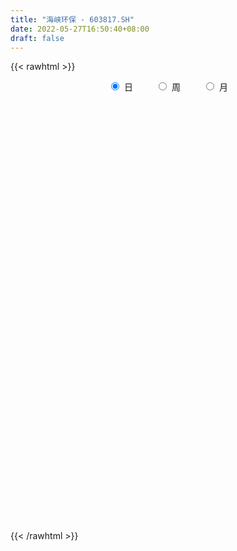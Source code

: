 ```yaml
---
title: "海峡环保 - 603817.SH"
date: 2022-05-27T16:50:40+08:00
draft: false
---
```

{{< rawhtml >}}
    <div style="text-align: center">
        <label style="padding: 1rem;"><input style="margin-right: .5rem" type="radio" name="period" value="D" checked onclick="period_change(this)">日</label>
        <label style="padding: 1rem;"><input style="margin-right: .5rem" type="radio" name="period" value="W" onclick="period_change(this)">周</label>
        <label style="padding: 1rem;"><input style="margin-right: .5rem" type="radio" name="period" value="M" onclick="period_change(this)">月</label>
    </div>
    <div id="chart" style="height: 700px;"></div> 
    <script type="text/javascript">
        const D_v = [58324.0,45003.0,39401.0,37120.0,77527.0,46371.92,37688.0,48354.0,36064.18,39902.7,36275.29,36014.0,33232.0,41283.97,27744.66,21375.97,22161.98,22088.54,33007.0,43014.97,33477.78,14757.0,33967.0,25119.09,24392.14,20431.96,21044.78,22338.0,14113.78,15635.78,14964.78,18157.0,29285.85,14167.7,18080.24,15747.0,16021.3,28660.29,26302.85,24566.0,28874.3,20498.0,15647.78,16503.0,9747.0,12387.29,14225.0,17055.29,20994.0,15010.0,22703.31,15780.0,14507.0,19289.0,14962.0,9451.0,9811.0,13468.0,12087.0,20203.0,23680.5,16421.0,15564.67,34809.55,47885.31,32316.29,16580.0,17473.33,23453.0,31899.0,66945.0,42124.67,26077.0,31587.0,62157.85,54563.0,38670.0,46975.0,50097.67,47021.67,71116.68,63944.51,59530.64,75744.42,62117.78,33233.13,42806.78,45438.0,43893.47,167839.31,98898.0,86854.53,56721.0,44858.0,43305.0,130282.82,61830.0,54321.0,51742.76,28636.76,39896.7,21683.0,24609.0,19932.0,42694.0,25246.53,21138.0,15654.0,22497.0,23146.0,14273.5,23212.0,22483.0,11232.0,16686.0,16909.0,45638.29,21091.76,18008.76,24785.45,19094.0,23282.76,21641.0,22699.0,27094.76,22783.29,28130.0,20070.0,26658.35,24077.0,36447.64,32979.0,41672.7,75949.81,38995.0,25105.0,41932.0,34370.0,27482.08,28143.0,29281.0,26449.0,34182.99,46323.94,43554.0,64929.67,68597.01,90504.18,54281.01,40201.28,36123.24,56537.0,33963.0,32596.0,27173.0,32606.0,47838.99,42137.0,50603.0,48423.5,31497.96,33164.0,34416.0,44674.0,50742.0,30531.0,39990.68,57685.46,55655.67,24394.0,26551.0,46957.0,24423.18,31976.0,27662.89,33123.0,35641.0,27199.0,44267.8,553561.3100000001,312552.63,229806.55,163493.19,313167.69,232637.55,215124.5,145366.65,139041.66,157866.62,97199.42,68354.3,79674.0,61226.0,59180.0,46267.0,54087.0,68460.0,118089.0,183799.42,108826.91,97112.91,139838.84,87081.42,80840.0,79725.0,84580.42,53405.0,64535.0,54988.0,60988.42,66203.47,44762.1,36754.47,102582.91,51429.91,56906.0,52918.0,50492.5,60686.32,55748.31,39398.0,106366.0,102395.0,68629.0,54721.0,45701.0,65402.0,40212.0,71057.93,86301.62,94522.0,83317.14,80299.0,61217.0,65316.0,64692.0,62851.38,84356.0,91770.03,71386.0,77900.03,55448.1,78725.31,50423.0,60506.0,47480.41,61173.0,72408.0,124678.04,96957.0]
const D_histogram = [0.0,-0.0006317949,-0.0003614371,0.0010928186,0.0101665187,0.0140338041,0.0162984789,0.0161392132,0.010635082,0.0077377244,0.0059830773,0.0005876763,-0.0017474417,-0.008566587,-0.0093633975,-0.0120660037,-0.0126030666,-0.0136404602,-0.0123532735,-0.0198592321,-0.0292469425,-0.0335117299,-0.0336274444,-0.027230831,-0.0202165563,-0.0131367656,-0.0101861636,-0.006764233,-0.0025726724,-0.0044943538,-0.0056694792,-0.009493037,-0.0160308604,-0.014956199,-0.0104087801,-0.0064520701,-0.0030583168,0.0049170637,0.0089530633,0.0153933688,0.0165861843,0.0169423485,0.0148023004,0.0086234154,0.0046845552,0.0061745635,0.0084223929,0.005264589,-0.0030423528,-0.0096670403,-0.0218879562,-0.0273533024,-0.0263210123,-0.0173811932,-0.0115722326,-0.0060892435,-0.002360469,-0.0024739972,0.0045884332,0.0138534034,0.0220670931,0.0259501069,0.0294087439,0.0336294071,0.0316480248,0.0360218818,0.0344950442,0.0286330071,0.0279539077,0.0247516705,0.0296520815,0.0271812485,0.0252632493,0.0186293072,0.0233846916,0.0254034522,0.0255432235,0.023801559,0.0228322292,0.0204312286,0.0242321249,0.0252840045,0.0174801421,0.0217256919,0.0090007917,0.0022401037,-0.0074529737,-0.0171825489,-0.0155367943,0.0065896443,0.0078310467,-0.0053771652,-0.011621224,-0.0246336552,-0.0207284404,-0.0012716333,0.0045793687,0.003499889,-0.0095329909,-0.0178659182,-0.0310717567,-0.0325288649,-0.0354060455,-0.038941776,-0.0509124639,-0.0584919839,-0.057044969,-0.0543533714,-0.0560043222,-0.0595247307,-0.0530476619,-0.0405230001,-0.0362592072,-0.0302940967,-0.0190390515,-0.0088440517,0.0033631339,0.0123548728,0.0207462408,0.0282741336,0.0322490434,0.0375441986,0.0381982934,0.0390129942,0.0359676735,0.0350478656,0.036704978,0.035339491,0.0327087091,0.0306245784,0.0314752385,0.0206473278,0.0202508419,0.0301962596,0.0288028342,0.028606136,0.0157029261,0.0107923774,0.0034661754,-0.0011689,-0.0064242934,-0.0079492916,-0.0051235596,0.0009308506,0.0093276066,0.0168165384,0.0213910231,0.0346992351,0.0329213775,0.024258734,0.0110414829,0.0141443189,0.0094124299,0.0063782541,0.0026381612,0.0031128986,0.0100264884,0.0110179024,0.0177929772,0.0112048316,0.0093242346,0.0072806867,0.0090545963,0.0099167024,-0.00262402,-0.0082239271,-0.0187338147,-0.0132204167,-0.0266407718,-0.0339334304,-0.0452220296,-0.0659784893,-0.0697327486,-0.0790672113,-0.0733607532,-0.0564443455,-0.0345362498,-0.0175891472,0.0336907933,0.0756451522,0.0800265643,0.0827820861,0.0848235818,0.088031721,0.0909640951,0.1003825226,0.0914457552,0.082113367,0.0587951915,0.0348193096,0.0179904516,0.0064824024,0.0008123592,-0.0028176833,-0.0170977342,-0.0276928013,-0.0474850198,-0.0527507665,-0.0261791512,-0.0167236461,-0.0375990432,-0.0801343033,-0.0949043601,-0.1027683279,-0.0954463946,-0.0870688153,-0.0865665929,-0.0863622796,-0.0899876233,-0.0790255826,-0.0663349281,-0.0600948292,-0.0478771355,-0.0241478548,-0.0122611706,0.0037329857,0.0055002618,0.0110087579,0.0134429095,0.0208118231,0.0180764923,0.0359136262,0.0318049142,0.0325909892,0.0376058864,0.0372646071,0.0124393079,-0.00348471,-0.0365994073,-0.0480370662,-0.0515606765,-0.0702433362,-0.0609118514,-0.0420301045,-0.0365635783,-0.0154579687,0.00608246,0.021008787,0.0430845335,0.0588133025,0.0702435101,0.0699238768,0.0761369421,0.0738199895,0.0699388545,0.0619304878,0.0382122026,0.0383505117,0.0482415999,0.0578734917]
const D_fast = [0.0,-0.0007897436,-0.0006097451,0.0011177153,0.012733045,0.0201087815,0.026448076,0.0303236137,0.0274782529,0.0265153264,0.0262564487,0.0210079667,0.0182359883,0.0092751962,0.0061375364,0.0004184293,-0.0032694003,-0.0077169089,-0.0095180406,-0.0219888072,-0.0386882533,-0.0513309731,-0.0598535488,-0.0602646431,-0.0583045074,-0.0545089082,-0.0541048471,-0.0523739748,-0.0488255822,-0.0518708521,-0.0544633473,-0.0606601643,-0.0712057028,-0.0738700911,-0.0719248672,-0.0695811748,-0.0669520007,-0.0577473543,-0.0514730888,-0.0411844411,-0.0358450796,-0.0312533282,-0.0296928013,-0.0337158323,-0.0364835537,-0.0334499046,-0.0290964769,-0.0309381336,-0.0400056636,-0.0490471112,-0.0667400161,-0.0790436879,-0.0845916509,-0.0799971301,-0.0770812277,-0.0731205495,-0.0699818921,-0.0707139197,-0.0625043809,-0.0497760599,-0.0360455969,-0.0256750564,-0.0148642334,-0.0022362184,0.0036944055,0.017073733,0.0241706564,0.025466871,0.0317762486,0.034761929,0.0470753604,0.0513998396,0.0557976527,0.0538210373,0.0644225946,0.0727922182,0.0793177955,0.0835265207,0.0882652483,0.0909720548,0.1008309823,0.108203863,0.1047700361,0.1144470089,0.1039723066,0.0977716446,0.0862153237,0.0721901114,0.0699516674,0.093725517,0.0969246811,0.0823721779,0.0732228131,0.054051968,0.0527750727,0.0719139716,0.0789098158,0.0787053083,0.0632891807,0.0504897739,0.0295159961,0.0199266717,0.0081979797,-0.0050731947,-0.0297719986,-0.0519745146,-0.064788742,-0.0756854872,-0.0913375185,-0.1097391098,-0.1165239564,-0.1141300447,-0.1189310535,-0.1205394672,-0.1140441849,-0.1060601981,-0.0930122289,-0.0809317718,-0.0673538437,-0.0527574174,-0.0407202468,-0.0260390419,-0.0158353738,-0.0052674244,0.0006791732,0.0085213318,0.0193546887,0.0268240744,0.0323704698,0.0379424837,0.0466619534,0.0409958746,0.0456620993,0.0631565818,0.0689638649,0.0759187008,0.0669412224,0.0647287681,0.0582691099,0.0533418096,0.0464803428,0.0429680216,0.0445128637,0.0507999866,0.0615286443,0.0732217106,0.0831439511,0.105126972,0.1115794587,0.1089814987,0.0985246183,0.105163534,0.1027847525,0.1013451402,0.0982645877,0.0995175497,0.1089377617,0.1126836512,0.1239069703,0.1201200327,0.1205704942,0.120347118,0.1243846767,0.1277259585,0.114529231,0.1068733422,0.0916800009,0.0938882947,0.0738077467,0.0580317304,0.0354376239,-0.0018134581,-0.0230009046,-0.0521021701,-0.0647359003,-0.061930579,-0.0486565457,-0.03610673,0.0235959089,0.0844615558,0.108849609,0.1323006523,0.1555480435,0.180764113,0.2064375109,0.2409515689,0.2548762404,0.266072194,0.2574528163,0.2421817619,0.2298505168,0.2199630682,0.2144961148,0.2101616514,0.191607167,0.1740888995,0.1424254261,0.1239719877,0.1439988153,0.1492734088,0.118998251,0.056429415,0.0179332681,-0.0156227816,-0.032162447,-0.0455520715,-0.0666914973,-0.088077754,-0.1142000035,-0.1229943584,-0.1268874359,-0.1356710443,-0.1354226345,-0.1177303175,-0.108908926,-0.0919815232,-0.0888391817,-0.0805784961,-0.0747836172,-0.0622117477,-0.0604279554,-0.033612415,-0.0297698985,-0.0208360762,-0.0064197074,0.0025551651,-0.0191603071,-0.0359555026,-0.0782200517,-0.1016669771,-0.1180807565,-0.1543242502,-0.1602207283,-0.1518465076,-0.1555208759,-0.1382797585,-0.1152187148,-0.095040191,-0.0621933112,-0.0317612166,-0.0027701315,0.0143912045,0.0396385053,0.05577655,0.0693801287,0.0768543839,0.0626891494,0.0724150864,0.0943665746,0.1184668394]
const D_slow = [0.0,-0.0001579487,-0.000248308,0.0000248967,0.0025665263,0.0060749774,0.0101495971,0.0141844004,0.0168431709,0.018777602,0.0202733713,0.0204202904,0.01998343,0.0178417832,0.0155009339,0.0124844329,0.0093336663,0.0059235513,0.0028352329,-0.0021295751,-0.0094413108,-0.0178192432,-0.0262261043,-0.0330338121,-0.0380879512,-0.0413721426,-0.0439186835,-0.0456097417,-0.0462529098,-0.0473764983,-0.0487938681,-0.0511671273,-0.0551748424,-0.0589138922,-0.0615160872,-0.0631291047,-0.0638936839,-0.062664418,-0.0604261522,-0.0565778099,-0.0524312639,-0.0481956767,-0.0444951017,-0.0423392478,-0.041168109,-0.0396244681,-0.0375188699,-0.0362027226,-0.0369633108,-0.0393800709,-0.0448520599,-0.0516903855,-0.0582706386,-0.0626159369,-0.0655089951,-0.0670313059,-0.0676214232,-0.0682399225,-0.0670928142,-0.0636294633,-0.05811269,-0.0516251633,-0.0442729773,-0.0358656255,-0.0279536193,-0.0189481489,-0.0103243878,-0.0031661361,0.0038223409,0.0100102585,0.0174232789,0.024218591,0.0305344034,0.0351917301,0.041037903,0.0473887661,0.053774572,0.0597249617,0.065433019,0.0705408262,0.0765988574,0.0829198585,0.087289894,0.092721317,0.0949715149,0.0955315409,0.0936682974,0.0893726602,0.0854884617,0.0871358727,0.0890936344,0.0877493431,0.0848440371,0.0786856233,0.0735035132,0.0731856049,0.074330447,0.0752054193,0.0728221716,0.068355692,0.0605877529,0.0524555366,0.0436040253,0.0338685813,0.0211404653,0.0065174693,-0.0077437729,-0.0213321158,-0.0353331963,-0.050214379,-0.0634762945,-0.0736070445,-0.0826718463,-0.0902453705,-0.0950051334,-0.0972161463,-0.0963753628,-0.0932866446,-0.0881000844,-0.081031551,-0.0729692902,-0.0635832405,-0.0540336672,-0.0442804186,-0.0352885003,-0.0265265339,-0.0173502894,-0.0085154166,-0.0003382393,0.0073179053,0.0151867149,0.0203485469,0.0254112573,0.0329603222,0.0401610308,0.0473125648,0.0512382963,0.0539363907,0.0548029345,0.0545107095,0.0529046362,0.0509173133,0.0496364234,0.049869136,0.0522010377,0.0564051723,0.061752928,0.0704277368,0.0786580812,0.0847227647,0.0874831354,0.0910192151,0.0933723226,0.0949668861,0.0956264264,0.0964046511,0.0989112732,0.1016657488,0.1061139931,0.108915201,0.1112462597,0.1130664313,0.1153300804,0.117809256,0.117153251,0.1150972692,0.1104138156,0.1071087114,0.1004485185,0.0919651609,0.0806596535,0.0641650311,0.046731844,0.0269650412,0.0086248529,-0.0054862335,-0.0141202959,-0.0185175827,-0.0100948844,0.0088164036,0.0288230447,0.0495185662,0.0707244617,0.092732392,0.1154734157,0.1405690464,0.1634304852,0.1839588269,0.1986576248,0.2073624522,0.2118600651,0.2134806657,0.2136837555,0.2129793347,0.2087049012,0.2017817008,0.1899104459,0.1767227543,0.1701779665,0.1659970549,0.1565972941,0.1365637183,0.1128376283,0.0871455463,0.0632839476,0.0415167438,0.0198750956,-0.0017154743,-0.0242123801,-0.0439687758,-0.0605525078,-0.0755762151,-0.087545499,-0.0935824627,-0.0966477553,-0.0957145089,-0.0943394435,-0.091587254,-0.0882265266,-0.0830235709,-0.0785044478,-0.0695260412,-0.0615748127,-0.0534270654,-0.0440255938,-0.034709442,-0.031599615,-0.0324707925,-0.0416206444,-0.0536299109,-0.06652008,-0.0840809141,-0.0993088769,-0.109816403,-0.1189572976,-0.1228217898,-0.1213011748,-0.116048978,-0.1052778447,-0.090574519,-0.0730136415,-0.0555326723,-0.0364984368,-0.0180434394,-0.0005587258,0.0149238961,0.0244769468,0.0340645747,0.0461249747,0.0605933476]
const D_data = [['2021-05-18', 5.8725, 5.823, 5.7438, 5.8725],['2021-05-19', 5.8131, 5.8131, 5.7636, 5.9022],['2021-05-20', 5.8131, 5.823, 5.7834, 5.9022],['2021-05-21', 5.823, 5.8428, 5.7537, 5.8527],['2021-05-24', 5.8329, 5.9716, 5.8329, 6.0211],['2021-05-25', 5.9518, 5.9518, 5.8824, 5.9617],['2021-05-26', 5.9419, 5.9617, 5.9122, 5.9914],['2021-05-27', 5.9815, 5.9518, 5.9221, 6.0112],['2021-05-28', 5.9419, 5.8824, 5.8626, 5.9518],['2021-05-31', 5.8527, 5.9022, 5.7438, 5.932],['2021-06-01', 5.9022, 5.9122, 5.8626, 5.9617],['2021-06-02', 5.9122, 5.8527, 5.8428, 5.932],['2021-06-03', 5.8527, 5.8725, 5.8329, 5.9122],['2021-06-04', 5.88, 5.79, 5.77, 5.88],['2021-06-07', 5.8, 5.84, 5.78, 5.84],['2021-06-08', 5.85, 5.8, 5.79, 5.85],['2021-06-09', 5.78, 5.81, 5.78, 5.83],['2021-06-10', 5.8, 5.79, 5.78, 5.83],['2021-06-11', 5.8, 5.81, 5.79, 5.9],['2021-06-15', 5.81, 5.67, 5.66, 5.84],['2021-06-16', 5.65, 5.58, 5.56, 5.68],['2021-06-17', 5.6, 5.58, 5.56, 5.62],['2021-06-18', 5.56, 5.59, 5.52, 5.59],['2021-06-21', 5.58, 5.66, 5.55, 5.66],['2021-06-22', 5.66, 5.68, 5.64, 5.7],['2021-06-23', 5.69, 5.7, 5.66, 5.74],['2021-06-24', 5.71, 5.66, 5.65, 5.74],['2021-06-25', 5.65, 5.67, 5.63, 5.69],['2021-06-28', 5.67, 5.69, 5.67, 5.72],['2021-06-29', 5.68, 5.61, 5.6, 5.68],['2021-06-30', 5.63, 5.6, 5.58, 5.63],['2021-07-01', 5.63, 5.54, 5.52, 5.63],['2021-07-02', 5.55, 5.46, 5.43, 5.56],['2021-07-05', 5.43, 5.52, 5.43, 5.55],['2021-07-06', 5.53, 5.56, 5.52, 5.58],['2021-07-07', 5.53, 5.56, 5.53, 5.58],['2021-07-08', 5.53, 5.56, 5.53, 5.62],['2021-07-09', 5.54, 5.64, 5.5, 5.65],['2021-07-12', 5.63, 5.62, 5.61, 5.66],['2021-07-13', 5.62, 5.68, 5.6, 5.69],['2021-07-14', 5.68, 5.64, 5.64, 5.74],['2021-07-15', 5.62, 5.64, 5.56, 5.65],['2021-07-16', 5.64, 5.61, 5.6, 5.66],['2021-07-19', 5.61, 5.54, 5.5, 5.61],['2021-07-20', 5.5, 5.54, 5.5, 5.55],['2021-07-21', 5.52, 5.6, 5.52, 5.61],['2021-07-22', 5.6, 5.62, 5.57, 5.62],['2021-07-23', 5.6, 5.55, 5.53, 5.64],['2021-07-26', 5.56, 5.45, 5.38, 5.56],['2021-07-27', 5.46, 5.42, 5.4, 5.5],['2021-07-28', 5.42, 5.28, 5.27, 5.42],['2021-07-29', 5.28, 5.29, 5.28, 5.33],['2021-07-30', 5.26, 5.33, 5.23, 5.34],['2021-08-02', 5.33, 5.43, 5.29, 5.43],['2021-08-03', 5.4, 5.41, 5.37, 5.45],['2021-08-04', 5.41, 5.42, 5.4, 5.44],['2021-08-05', 5.4, 5.41, 5.39, 5.44],['2021-08-06', 5.41, 5.36, 5.33, 5.41],['2021-08-09', 5.36, 5.46, 5.36, 5.47],['2021-08-10', 5.46, 5.53, 5.44, 5.53],['2021-08-11', 5.52, 5.57, 5.49, 5.58],['2021-08-12', 5.58, 5.56, 5.56, 5.6],['2021-08-13', 5.58, 5.59, 5.55, 5.62],['2021-08-16', 5.59, 5.64, 5.58, 5.67],['2021-08-17', 5.62, 5.59, 5.56, 5.73],['2021-08-18', 5.64, 5.7, 5.58, 5.71],['2021-08-19', 5.65, 5.66, 5.62, 5.68],['2021-08-20', 5.65, 5.61, 5.56, 5.65],['2021-08-23', 5.62, 5.68, 5.61, 5.7],['2021-08-24', 5.61, 5.66, 5.59, 5.69],['2021-08-25', 5.66, 5.79, 5.63, 5.82],['2021-08-26', 5.77, 5.73, 5.71, 5.82],['2021-08-27', 5.74, 5.75, 5.72, 5.8],['2021-08-30', 5.78, 5.69, 5.66, 5.78],['2021-08-31', 5.75, 5.85, 5.73, 5.86],['2021-09-01', 5.83, 5.86, 5.81, 5.92],['2021-09-02', 5.86, 5.87, 5.81, 5.89],['2021-09-03', 5.86, 5.87, 5.82, 5.89],['2021-09-06', 5.87, 5.9, 5.86, 5.92],['2021-09-07', 5.88, 5.9, 5.85, 5.92],['2021-09-08', 5.89, 6.01, 5.88, 6.04],['2021-09-09', 5.96, 6.02, 5.93, 6.04],['2021-09-10', 6.01, 5.92, 5.86, 6.03],['2021-09-13', 5.95, 6.09, 5.93, 6.09],['2021-09-14', 6.07, 5.88, 5.85, 6.09],['2021-09-15', 5.86, 5.92, 5.83, 5.93],['2021-09-16', 5.92, 5.85, 5.85, 5.98],['2021-09-17', 5.86, 5.8, 5.72, 5.88],['2021-09-22', 5.77, 5.92, 5.75, 5.92],['2021-09-23', 5.95, 6.25, 5.93, 6.29],['2021-09-24', 6.22, 6.07, 6.02, 6.23],['2021-09-27', 6.07, 5.87, 5.78, 6.17],['2021-09-28', 5.82, 5.91, 5.8, 5.96],['2021-09-29', 5.87, 5.77, 5.75, 5.94],['2021-09-30', 5.77, 5.95, 5.77, 5.96],['2021-10-08', 6.02, 6.21, 6.02, 6.44],['2021-10-11', 6.28, 6.12, 6.06, 6.34],['2021-10-12', 6.17, 6.06, 5.96, 6.17],['2021-10-13', 6.04, 5.88, 5.85, 6.07],['2021-10-14', 5.88, 5.88, 5.81, 5.92],['2021-10-15', 5.88, 5.75, 5.75, 5.88],['2021-10-18', 5.75, 5.84, 5.72, 5.84],['2021-10-19', 5.83, 5.79, 5.74, 5.83],['2021-10-20', 5.77, 5.74, 5.72, 5.79],['2021-10-21', 5.73, 5.56, 5.55, 5.75],['2021-10-22', 5.54, 5.52, 5.49, 5.6],['2021-10-25', 5.53, 5.57, 5.48, 5.59],['2021-10-26', 5.56, 5.55, 5.53, 5.61],['2021-10-27', 5.55, 5.45, 5.4, 5.55],['2021-10-28', 5.43, 5.36, 5.33, 5.44],['2021-10-29', 5.38, 5.44, 5.33, 5.47],['2021-11-01', 5.47, 5.52, 5.39, 5.57],['2021-11-02', 5.5, 5.42, 5.32, 5.53],['2021-11-03', 5.41, 5.43, 5.36, 5.44],['2021-11-04', 5.43, 5.51, 5.41, 5.51],['2021-11-05', 5.51, 5.53, 5.46, 5.54],['2021-11-08', 5.59, 5.6, 5.57, 5.68],['2021-11-09', 5.62, 5.61, 5.54, 5.63],['2021-11-10', 5.62, 5.65, 5.56, 5.65],['2021-11-11', 5.66, 5.69, 5.65, 5.74],['2021-11-12', 5.71, 5.69, 5.65, 5.71],['2021-11-15', 5.69, 5.75, 5.67, 5.77],['2021-11-16', 5.73, 5.73, 5.72, 5.78],['2021-11-17', 5.71, 5.76, 5.69, 5.77],['2021-11-18', 5.76, 5.73, 5.73, 5.84],['2021-11-19', 5.75, 5.77, 5.66, 5.79],['2021-11-22', 5.77, 5.83, 5.74, 5.85],['2021-11-23', 5.83, 5.82, 5.79, 5.85],['2021-11-24', 5.8, 5.82, 5.72, 5.84],['2021-11-25', 5.82, 5.84, 5.79, 5.88],['2021-11-26', 5.84, 5.9, 5.81, 5.92],['2021-11-29', 5.8, 5.75, 5.73, 5.8],['2021-11-30', 5.75, 5.87, 5.74, 5.89],['2021-12-01', 5.86, 6.05, 5.82, 6.07],['2021-12-02', 6.05, 5.96, 5.95, 6.05],['2021-12-03', 6.08, 6.0, 5.96, 6.08],['2021-12-06', 6.02, 5.83, 5.83, 6.04],['2021-12-07', 5.88, 5.9, 5.78, 5.93],['2021-12-08', 5.91, 5.85, 5.82, 5.93],['2021-12-09', 5.86, 5.86, 5.81, 5.89],['2021-12-10', 5.82, 5.83, 5.79, 5.89],['2021-12-13', 5.87, 5.86, 5.84, 5.91],['2021-12-14', 5.86, 5.92, 5.8, 5.96],['2021-12-15', 5.9, 5.99, 5.88, 6.02],['2021-12-16', 6.01, 6.07, 5.97, 6.12],['2021-12-17', 6.07, 6.12, 6.0, 6.15],['2021-12-20', 6.14, 6.14, 6.06, 6.29],['2021-12-21', 6.16, 6.33, 6.12, 6.34],['2021-12-22', 6.33, 6.21, 6.19, 6.35],['2021-12-23', 6.18, 6.13, 6.12, 6.23],['2021-12-24', 6.13, 6.04, 6.02, 6.17],['2021-12-27', 6.04, 6.24, 6.04, 6.25],['2021-12-28', 6.26, 6.16, 6.11, 6.28],['2021-12-29', 6.15, 6.18, 6.1, 6.24],['2021-12-30', 6.23, 6.17, 6.15, 6.27],['2021-12-31', 6.18, 6.23, 6.17, 6.27],['2022-01-04', 6.3, 6.35, 6.23, 6.38],['2022-01-05', 6.35, 6.32, 6.22, 6.41],['2022-01-06', 6.32, 6.44, 6.25, 6.47],['2022-01-07', 6.47, 6.3, 6.28, 6.47],['2022-01-10', 6.32, 6.36, 6.26, 6.39],['2022-01-11', 6.34, 6.37, 6.33, 6.47],['2022-01-12', 6.39, 6.44, 6.33, 6.52],['2022-01-13', 6.44, 6.46, 6.43, 6.56],['2022-01-14', 6.46, 6.28, 6.27, 6.47],['2022-01-17', 6.26, 6.33, 6.26, 6.37],['2022-01-18', 6.31, 6.23, 6.19, 6.41],['2022-01-19', 6.25, 6.42, 6.22, 6.44],['2022-01-20', 6.42, 6.16, 6.13, 6.44],['2022-01-21', 6.19, 6.17, 6.11, 6.22],['2022-01-24', 6.17, 6.05, 6.03, 6.21],['2022-01-25', 6.07, 5.81, 5.8, 6.08],['2022-01-26', 5.82, 5.91, 5.82, 5.92],['2022-01-27', 5.9, 5.75, 5.71, 5.9],['2022-01-28', 5.75, 5.87, 5.7, 5.9],['2022-02-07', 5.89, 6.02, 5.88, 6.05],['2022-02-08', 6.02, 6.15, 5.98, 6.16],['2022-02-09', 6.11, 6.17, 6.11, 6.2],['2022-02-10', 6.79, 6.79, 6.79, 6.79],['2022-02-11', 7.47, 6.97, 6.8, 7.47],['2022-02-14', 6.6, 6.69, 6.6, 7.09],['2022-02-15', 6.79, 6.76, 6.62, 6.97],['2022-02-16', 6.7, 6.84, 6.62, 6.89],['2022-02-17', 6.87, 6.95, 6.84, 7.35],['2022-02-18', 6.76, 7.05, 6.56, 7.15],['2022-02-21', 6.97, 7.26, 6.97, 7.35],['2022-02-22', 7.1, 7.13, 7.05, 7.28],['2022-02-23', 7.07, 7.17, 7.02, 7.18],['2022-02-24', 7.13, 6.99, 6.85, 7.33],['2022-02-25', 7.05, 6.92, 6.84, 7.1],['2022-02-28', 6.88, 6.95, 6.73, 6.98],['2022-03-01', 7.05, 6.98, 6.95, 7.23],['2022-03-02', 7.01, 7.04, 6.88, 7.06],['2022-03-03', 7.04, 7.07, 6.97, 7.1],['2022-03-04', 7.02, 6.91, 6.89, 7.02],['2022-03-07', 6.96, 6.9, 6.69, 7.11],['2022-03-08', 6.83, 6.7, 6.64, 6.87],['2022-03-09', 6.7, 6.8, 6.49, 6.93],['2022-03-10', 6.88, 7.25, 6.78, 7.35],['2022-03-11', 7.22, 7.14, 6.94, 7.24],['2022-03-14', 7.03, 6.73, 6.72, 7.11],['2022-03-15', 6.66, 6.26, 6.22, 6.73],['2022-03-16', 6.31, 6.4, 6.13, 6.42],['2022-03-17', 6.51, 6.36, 6.32, 6.61],['2022-03-18', 6.35, 6.48, 6.32, 6.59],['2022-03-21', 6.5, 6.47, 6.28, 6.5],['2022-03-22', 6.46, 6.33, 6.3, 6.47],['2022-03-23', 6.34, 6.26, 6.21, 6.36],['2022-03-24', 6.22, 6.13, 6.1, 6.26],['2022-03-25', 6.13, 6.26, 6.1, 6.27],['2022-03-28', 6.24, 6.28, 6.12, 6.38],['2022-03-29', 6.29, 6.19, 6.16, 6.33],['2022-03-30', 6.22, 6.26, 6.18, 6.26],['2022-03-31', 6.26, 6.46, 6.24, 6.5],['2022-04-01', 6.51, 6.38, 6.36, 6.51],['2022-04-06', 6.36, 6.49, 6.33, 6.55],['2022-04-07', 6.51, 6.35, 6.34, 6.55],['2022-04-08', 6.43, 6.41, 6.31, 6.45],['2022-04-11', 6.38, 6.39, 6.34, 6.47],['2022-04-12', 6.44, 6.48, 6.24, 6.48],['2022-04-13', 6.48, 6.37, 6.35, 6.49],['2022-04-14', 6.42, 6.68, 6.37, 6.69],['2022-04-15', 6.61, 6.46, 6.42, 6.67],['2022-04-18', 6.4, 6.53, 6.22, 6.59],['2022-04-19', 6.58, 6.62, 6.51, 6.66],['2022-04-20', 6.59, 6.59, 6.52, 6.68],['2022-04-21', 6.55, 6.23, 6.17, 6.57],['2022-04-22', 6.21, 6.23, 6.08, 6.26],['2022-04-25', 6.13, 5.86, 5.74, 6.2],['2022-04-26', 5.9, 5.97, 5.9, 6.22],['2022-04-27', 5.76, 5.98, 5.63, 6.06],['2022-04-28', 5.92, 5.67, 5.57, 5.92],['2022-04-29', 5.7, 5.93, 5.7, 5.99],['2022-05-05', 5.91, 6.07, 5.82, 6.15],['2022-05-06', 6.01, 5.92, 5.84, 6.02],['2022-05-09', 5.89, 6.15, 5.89, 6.2],['2022-05-10', 6.2, 6.25, 6.09, 6.27],['2022-05-11', 6.25, 6.26, 6.21, 6.48],['2022-05-12', 6.28, 6.46, 6.26, 6.51],['2022-05-13', 6.41, 6.51, 6.4, 6.58],['2022-05-16', 6.59, 6.57, 6.51, 6.66],['2022-05-17', 6.49, 6.5, 6.42, 6.57],['2022-05-18', 6.55, 6.65, 6.52, 6.83],['2022-05-19', 6.52, 6.61, 6.45, 6.63],['2022-05-20', 6.65, 6.63, 6.53, 6.76],['2022-05-23', 6.66, 6.6, 6.54, 6.68],['2022-05-24', 6.62, 6.36, 6.36, 6.64],['2022-05-25', 6.35, 6.63, 6.33, 6.63],['2022-05-26', 6.76, 6.82, 6.7, 7.06],['2022-05-27', 6.83, 6.92, 6.73, 6.95]]
const W_v = [207048.12,218895.07,179149.58,178287.68,138220.13,331812.54,434631.23,377194.39,231493.33,234930.04,206218.94,193841.4,261383.13,816511.8200000001,445198.24,266603.66,162568.84,225836.91,123496.57,106952.68,94717.72,119613.66,115166.54,454418.93,180530.52,202793.37,207757.38,230863.61,177610.46,129975.88,55471.55,45713.09,352989.53,215973.81,212398.17,233851.74,157217.74,144540.53,219594.28,157638.32,100949.56,72794.37,309995.64,294711.42,363555.34,121497.0,84828.18,125069.18,104644.26,68113.52,109261.64,81667.42,117790.66,101731.66,61428.13,48031.15,78841.52,35088.21,39234.86,45721.09,33914.43,44728.46,30720.58,67370.4,42926.09,73242.37,66597.24,95763.22,212717.89,108662.03,98901.63,127892.04,88351.13,85153.88,45680.86,28618.5,72253.13,74596.29,55036.0,55029.0,77757.46,198158.83,211885.67,354184.07,211479.95,331029.61,184641.03,487927.8699999999,188881.63,132558.27,158975.17,46496.79,87886.89,79999.73,55691.29,55929.71,116169.42,100008.75,143772.14,1019011.34,1706057.71,708638.6899999999,329967.11,205526.94,152313.26,149125.0,135034.0,205938.0,177596.58,259754.37,198296.73,171069.55,134260.4,17021.55,70697.95,106751.25,86304.46,83593.13,65594.57,52819.0,40512.02,45579.33,57573.42,80860.93,126700.01,124428.18,222089.35,286961.43,182231.42,76107.41,155555.78,118121.24,121136.59,170160.15,199865.29,220469.0,151917.98,112130.47,66693.36,73204.63,85379.45,83236.0,87697.89,88002.54,186321.55,164021.26,88257.01,122199.05,83988.56,91966.91,45667.34,114620.84,341439.27,392960.77,373320.13,149232.92,209599.73,215933.58,309717.47,500492.52,210672.58,193074.96,96107.69,75541.49,29202.02,12040.09,92606.13,84777.02,83737.37,77853.35,80357.0,91545.29,127768.18,74541.45,65963.94,52360.0,64139.84,40794.74,70384.0,55279.12,71599.81,45874.18,74231.23,20078.38,27126.05,74190.58,103494.67,88181.89,125649.8,1415117.3800000001,624782.16,358721.67,1635344.79,1075842.49,372183.0,100226.0,366043.12,244805.0,246005.1,186707.96,126378.15,125216.75,113325.97,92157.19,92676.53,115888.93,69917.58,88994.31,66981.0,87956.17,149064.48,190498.67,233952.85,291711.17,259340.11,310630.78,231738.53,130282.82,236427.22,134164.53,96708.5,90522.0,128618.26,117500.81,135382.99,214701.51,161208.08,215439.6,289706.72,182875.0,189002.49,194493.96,208256.81,157570.07,693792.1100000001,1251657.6099999999,754598.8500000001,314701.3,533262.3300000001,484598.17,318496.84,301732.86,160316.5,364593.63,274665.0,415497.69,126533.0,375055.41,323002.44,402696.45]
const W_histogram = [0.0,-0.1452872934,-0.2501331297,-0.3074188791,-0.3578925146,-0.2981947143,-0.1923788737,-0.1279554534,-0.0807680418,-0.0628128689,-0.0068611646,-0.0374165414,0.0483684644,0.0671152517,0.1060343433,0.0448021194,0.0325607267,-0.070719595,-0.1472583519,-0.169783707,-0.2053115638,-0.2038179635,-0.1837051817,-0.1264756225,-0.0797410843,-0.0219863388,-0.0081076407,0.031582988,-0.087308233,-0.2594247585,-0.3323623754,-0.3298571949,-0.2484045331,-0.1578041777,-0.1236021999,-0.1417749165,-0.0884465358,-0.0276581083,0.0402665862,0.031409375,0.0443488189,0.0676944716,0.1346728603,0.1997308538,0.194523381,0.1488314528,0.1101468356,0.0795711868,-0.0172844961,-0.0547634136,-0.0846603619,-0.083162366,-0.0531708817,-0.0142315317,-0.0214640573,-0.0105446824,-0.0136853151,-0.0036680725,0.0072318761,0.0218369264,0.0267488712,0.0408128897,0.0479703212,-0.008161826,-0.053106356,-0.0512282642,-0.0255875442,0.0037057655,0.0766745403,0.082186669,0.0953388129,0.1185886573,0.1472974932,0.131555553,0.1071447709,0.1069454343,0.1129833326,0.1155153268,0.114203048,0.0978516906,0.1050574453,0.1444524103,0.1891905005,0.225164586,0.2389386261,0.2717441101,0.2805518205,0.3136455322,0.2923306957,0.2678504114,0.1904176438,0.125106137,0.0674162945,0.0173804867,-0.0240365116,-0.0360508886,-0.0805591633,-0.102475922,-0.0080758072,0.0329882698,0.1435341189,0.1204316461,0.0763305103,0.0339628522,-0.0120606472,-0.0573100274,-0.0807899978,-0.0723177927,-0.0760194786,-0.0412907639,-0.0192560881,-0.015670192,-0.0406924323,-0.0534594784,-0.0514999606,-0.0496766567,-0.0397843344,-0.0427931153,-0.0486167298,-0.0714366279,-0.0747686256,-0.0749220998,-0.0647741587,-0.0585604381,-0.0431156424,-0.0207265026,0.0005172718,0.0386971156,0.0447251316,0.0326911028,0.0155211863,-0.0102636186,-0.0094022243,-0.0294135483,-0.00444692,0.0136209078,-0.0055287028,-0.0263376314,-0.0445340687,-0.0431387404,-0.0325655618,-0.0229804374,-0.0069597399,0.0104008238,0.0395502637,0.0331741276,0.0367050996,0.0417926236,0.0362299964,0.0360966999,0.0298971586,0.0414354519,0.0604374223,0.0822943863,0.0932351537,0.1009767714,0.1016483033,0.1020441267,0.1013820176,0.1030194299,0.0817692946,0.049622084,0.0324407266,0.002715415,-0.0219414537,-0.0300684733,-0.0235559525,-0.0188958724,-0.0307675465,-0.0371390871,-0.0314248811,-0.0284785876,-0.0368400139,-0.0391243351,-0.0544555677,-0.0656578583,-0.0627948052,-0.0549072184,-0.0631252967,-0.0663257494,-0.069227665,-0.0722579693,-0.0977961982,-0.0973344357,-0.0797405673,-0.058473512,-0.0320949863,-0.0076067324,0.012528592,0.0655083683,0.0855850816,0.0762097337,0.1239012951,0.1053551194,0.0757252496,0.0519076781,0.0486646445,0.0343554526,0.0264242948,0.0144223716,0.007638366,-0.0108531697,-0.016543366,-0.0323810581,-0.028786074,-0.0265356202,-0.0270999142,-0.0395479165,-0.0427472983,-0.0271211447,-0.0138545537,0.0049273494,0.0248939812,0.0400325194,0.0404110697,0.0563152852,0.0560997189,0.0699147355,0.0456915759,0.0134705649,-0.0125323185,-0.0223971193,-0.0171114693,-0.0076733054,0.0070811817,0.0224637134,0.0201515449,0.0361800848,0.0391689854,0.0509697049,0.0599005985,0.0606844534,0.0504389094,0.0215771236,0.0718555713,0.1038441143,0.1090536161,0.1046150072,0.1094396294,0.0627701947,0.0142084778,-0.0113279778,-0.0268117534,-0.0338455562,-0.0530061612,-0.083109605,-0.0997971898,-0.068683127,-0.0390767274,-0.0010292517]
const W_fast = [0.0,-0.1816091168,-0.3489882355,-0.4831287047,-0.6230754688,-0.6379263471,-0.580205225,-0.547770668,-0.5207752668,-0.5185233112,-0.464286898,-0.5041964102,-0.4063192883,-0.3707936881,-0.3053660106,-0.3553977047,-0.3594989157,-0.4804591361,-0.5938124811,-0.6587837629,-0.7456395107,-0.7951004012,-0.8209139149,-0.7953032614,-0.7685039942,-0.7162458334,-0.7043940455,-0.6568076698,-0.797525949,-1.0344986641,-1.1905268749,-1.2704859931,-1.2511344646,-1.1999851536,-1.1966837258,-1.2503001715,-1.2190834248,-1.1652095244,-1.0872181833,-1.0882230507,-1.0641964021,-1.0239271316,-0.9232805277,-0.8082898207,-0.7648664484,-0.7733505133,-0.7844984216,-0.7951812737,-0.8963580807,-0.9475278516,-0.9985898903,-1.017882486,-1.0011837221,-0.965802255,-0.9784007949,-0.9701175907,-0.9766795521,-0.9675793276,-0.95487141,-0.9348071281,-0.9232079655,-0.8989407246,-0.8797907128,-0.9379633165,-0.9961844355,-1.0071134097,-0.9878695758,-0.9576498247,-0.8655124149,-0.8394536189,-0.8024667718,-0.7495697631,-0.6840365538,-0.6668896058,-0.6645141952,-0.6379771732,-0.6036934418,-0.5722826159,-0.5450441327,-0.5369325674,-0.5034624514,-0.4279543839,-0.3359186685,-0.2436534365,-0.1701447398,-0.0694032283,0.0095424371,0.1210475319,0.1728153693,0.2152976878,0.1854693313,0.1514343587,0.1105985897,0.0649079037,0.0174817775,-0.0035453217,-0.0681933872,-0.1157291264,-0.0233479633,0.0259631811,0.17239256,0.1793979986,0.1543794904,0.1205025453,0.0714638841,0.0118869971,-0.0317904728,-0.0413977159,-0.0641042714,-0.0396982477,-0.0224775939,-0.0228092457,-0.0580045941,-0.0841365099,-0.0950519822,-0.1056478425,-0.1057016038,-0.1194086635,-0.1373864605,-0.1780655156,-0.2000896697,-0.2189736688,-0.2250192674,-0.2334456563,-0.2287797713,-0.2115722571,-0.1901991647,-0.142345042,-0.1251357431,-0.1289969962,-0.1422866162,-0.1706373257,-0.1721264875,-0.1994911985,-0.1756363003,-0.1541632456,-0.1746950318,-0.2020883682,-0.2314183228,-0.2408076795,-0.2383758914,-0.2345358763,-0.2202551138,-0.2002943441,-0.1612573383,-0.1593399425,-0.1466326957,-0.1310970157,-0.1276021438,-0.1187112653,-0.117436517,-0.0955393608,-0.0614280348,-0.0189974742,0.0152520816,0.0482378921,0.0743214999,0.100228355,0.1249117503,0.1523040201,0.1514962084,0.1317545189,0.1226833431,0.0936368852,0.0634946531,0.0478505151,0.0484740479,0.0484101599,0.0288465991,0.0131902868,0.0110482724,0.0068749191,-0.0106965107,-0.0227619157,-0.0517070402,-0.0793237954,-0.0921594435,-0.0979986614,-0.1219980639,-0.141779954,-0.1619887857,-0.1830835823,-0.2330708608,-0.2569427073,-0.2592839807,-0.2526353034,-0.2342805242,-0.2116939534,-0.1884264811,-0.1190696126,-0.077596629,-0.0679195434,0.0107473417,0.0185399459,0.0078413885,-0.0029992635,0.0059238641,0.0002035354,-0.0011215488,-0.0095178791,-0.0143922932,-0.0355971213,-0.0454231591,-0.0693561157,-0.0729576501,-0.0773411013,-0.0846803739,-0.1070153553,-0.1209015617,-0.1120556943,-0.1022527418,-0.0822390013,-0.0560488741,-0.0309022061,-0.0204208884,0.0095621484,0.0233715118,0.0546652123,0.0418649467,0.0130115769,-0.0161243861,-0.0315884667,-0.0305806841,-0.0230608466,-0.006536064,0.0144623961,0.0171881138,0.0422616749,0.0550428218,0.0795859675,0.1034920108,0.119446979,0.1218111624,0.0983436574,0.1665859979,0.2245355696,0.2570084753,0.2787236183,0.3109081478,0.2799312618,0.2349216644,0.2065532144,0.1843665004,0.1688713085,0.1364591632,0.0855783182,0.0439414359,0.057884717,0.0777219347,0.1155120975]
const W_slow = [0.0,-0.0363218234,-0.0988551058,-0.1757098256,-0.2651829542,-0.3397316328,-0.3878263512,-0.4198152146,-0.440007225,-0.4557104423,-0.4574257334,-0.4667798688,-0.4546877527,-0.4379089398,-0.4114003539,-0.4001998241,-0.3920596424,-0.4097395412,-0.4465541291,-0.4890000559,-0.5403279469,-0.5912824377,-0.6372087332,-0.6688276388,-0.6887629099,-0.6942594946,-0.6962864048,-0.6883906578,-0.710217716,-0.7750739056,-0.8581644995,-0.9406287982,-1.0027299315,-1.0421809759,-1.0730815259,-1.108525255,-1.130636889,-1.1375514161,-1.1274847695,-1.1196324257,-1.108545221,-1.0916216031,-1.0579533881,-1.0080206746,-0.9593898293,-0.9221819661,-0.8946452572,-0.8747524605,-0.8790735846,-0.892764438,-0.9139295284,-0.9347201199,-0.9480128404,-0.9515707233,-0.9569367376,-0.9595729082,-0.962994237,-0.9639112551,-0.9621032861,-0.9566440545,-0.9499568367,-0.9397536143,-0.927761034,-0.9298014905,-0.9430780795,-0.9558851455,-0.9622820316,-0.9613555902,-0.9421869551,-0.9216402879,-0.8978055847,-0.8681584204,-0.8313340471,-0.7984451588,-0.7716589661,-0.7449226075,-0.7166767744,-0.6877979427,-0.6592471807,-0.634784258,-0.6085198967,-0.5724067941,-0.525109169,-0.4688180225,-0.409083366,-0.3411473384,-0.2710093833,-0.1925980003,-0.1195153264,-0.0525527235,-0.0049483126,0.0263282217,0.0431822953,0.047527417,0.0415182891,0.0325055669,0.0123657761,-0.0132532044,-0.0152721562,-0.0070250887,0.028858441,0.0589663525,0.0780489801,0.0865396931,0.0835245313,0.0691970245,0.048999525,0.0309200768,0.0119152072,0.0015925162,-0.0032215058,-0.0071390538,-0.0173121619,-0.0306770315,-0.0435520216,-0.0559711858,-0.0659172694,-0.0766155482,-0.0887697307,-0.1066288877,-0.1253210441,-0.144051569,-0.1602451087,-0.1748852182,-0.1856641288,-0.1908457545,-0.1907164365,-0.1810421576,-0.1698608747,-0.161688099,-0.1578078025,-0.1603737071,-0.1627242632,-0.1700776503,-0.1711893803,-0.1677841533,-0.169166329,-0.1757507369,-0.186884254,-0.1976689391,-0.2058103296,-0.2115554389,-0.2132953739,-0.210695168,-0.200807602,-0.1925140701,-0.1833377952,-0.1728896393,-0.1638321402,-0.1548079652,-0.1473336756,-0.1369748126,-0.1218654571,-0.1012918605,-0.0779830721,-0.0527388792,-0.0273268034,-0.0018157717,0.0235297327,0.0492845902,0.0697269138,0.0821324348,0.0902426165,0.0909214702,0.0854361068,0.0779189885,0.0720300003,0.0673060322,0.0596141456,0.0503293738,0.0424731536,0.0353535067,0.0261435032,0.0163624194,0.0027485275,-0.0136659371,-0.0293646384,-0.043091443,-0.0588727671,-0.0754542045,-0.0927611208,-0.1108256131,-0.1352746626,-0.1596082715,-0.1795434134,-0.1941617914,-0.2021855379,-0.204087221,-0.200955073,-0.184577981,-0.1631817106,-0.1441292771,-0.1131539534,-0.0868151735,-0.0678838611,-0.0549069416,-0.0427407804,-0.0341519173,-0.0275458436,-0.0239402507,-0.0220306592,-0.0247439516,-0.0288797931,-0.0369750576,-0.0441715761,-0.0508054812,-0.0575804597,-0.0674674388,-0.0781542634,-0.0849345496,-0.088398188,-0.0871663507,-0.0809428554,-0.0709347255,-0.0608319581,-0.0467531368,-0.0327282071,-0.0152495232,-0.0038266292,-0.000458988,-0.0035920676,-0.0091913475,-0.0134692148,-0.0153875411,-0.0136172457,-0.0080013173,-0.0029634311,0.0060815901,0.0158738364,0.0286162627,0.0435914123,0.0587625256,0.071372253,0.0767665339,0.0947304267,0.1206914553,0.1479548593,0.1741086111,0.2014685184,0.2171610671,0.2207131866,0.2178811921,0.2111782538,0.2027168647,0.1894653244,0.1686879232,0.1437386257,0.126567844,0.1167986621,0.1165413492]
const W_data = [['2017-07-14', 17.1322, 16.1302, 15.9745, 17.1419],['2017-07-21', 16.0523, 13.8536, 13.5229, 16.0523],['2017-07-28', 13.8439, 13.5131, 13.0851, 14.0288],['2017-08-04', 13.484, 13.4256, 13.2505, 13.9023],['2017-08-11', 13.4159, 12.9197, 12.7738, 13.5812],['2017-08-18', 12.9781, 14.019, 12.8905, 14.4957],['2017-08-25', 14.0482, 14.7973, 13.6688, 14.9238],['2017-09-01', 14.6611, 14.5541, 14.3303, 15.06],['2017-09-08', 14.4471, 14.4957, 14.0871, 14.6125],['2017-09-15', 14.5444, 14.1844, 14.1358, 14.8362],['2017-09-22', 14.1163, 14.7681, 14.0871, 14.7876],['2017-09-29', 14.739, 13.6688, 13.3283, 14.7584],['2017-10-13', 13.912, 15.2157, 13.6688, 15.2157],['2017-10-20', 16.5388, 14.6417, 14.3498, 16.5388],['2017-10-27', 14.6611, 15.06, 14.5444, 15.4686],['2017-11-03', 15.0405, 13.7466, 13.6493, 15.0405],['2017-11-10', 13.7272, 14.1358, 13.6493, 14.272],['2017-11-17', 14.1066, 12.6084, 12.5111, 14.5736],['2017-11-24', 12.6473, 12.3068, 12.0636, 13.7758],['2017-12-01', 12.3068, 12.5208, 12.1609, 13.0072],['2017-12-08', 12.4722, 11.976, 11.6841, 12.6667],['2017-12-15', 11.9955, 12.1025, 11.7912, 12.3554],['2017-12-22', 12.0247, 12.1511, 11.8009, 12.229],['2017-12-29', 12.1219, 12.6084, 11.8398, 13.1532],['2018-01-05', 12.6181, 12.5792, 12.4527, 12.9391],['2018-01-12', 12.5305, 12.8613, 12.3943, 13.124],['2018-01-19', 12.764, 12.3943, 11.869, 12.8127],['2018-01-26', 12.3749, 12.7738, 12.2776, 13.0753],['2018-02-02', 12.9002, 10.4486, 10.1859, 12.9294],['2018-02-09', 10.4875, 8.7461, 8.5515, 10.4875],['2018-02-14', 8.9504, 8.9698, 8.8045, 9.5049],['2018-02-23', 9.0574, 9.3298, 9.0088, 9.3979],['2018-03-02', 9.3979, 10.1762, 9.3395, 10.6043],['2018-03-09', 10.2054, 10.4486, 10.0886, 10.507],['2018-03-16', 10.4389, 9.8162, 9.6703, 10.6918],['2018-03-23', 9.8162, 8.9407, 8.892, 10.4972],['2018-03-30', 8.5807, 9.68, 8.571, 9.9233],['2018-04-04', 9.6703, 9.8746, 9.4757, 10.3027],['2018-04-13', 9.7773, 10.1567, 9.5341, 10.507],['2018-04-20', 10.2151, 9.2228, 9.0963, 10.2346],['2018-04-27', 9.1547, 9.3784, 9.1547, 9.6509],['2018-05-04', 9.3395, 9.4952, 9.252, 9.7287],['2018-05-11', 9.6119, 10.2151, 9.5341, 10.507],['2018-05-18', 10.1957, 10.5362, 10.0205, 10.9156],['2018-05-25', 10.8864, 9.8357, 9.7773, 11.0421],['2018-06-01', 9.7968, 9.1936, 9.0088, 9.9135],['2018-06-08', 9.1255, 9.0267, 8.9292, 9.4855],['2018-06-15', 9.0072, 8.8902, 8.8512, 9.4069],['2018-06-22', 8.744, 7.6132, 7.2331, 8.744],['2018-06-29', 7.779, 7.8374, 7.4183, 7.8472],['2018-07-06', 7.8764, 7.5645, 7.3208, 8.1494],['2018-07-13', 7.6327, 7.6815, 7.3598, 7.8374],['2018-07-20', 7.6912, 7.9349, 7.623, 8.2859],['2018-07-27', 7.8764, 8.0714, 7.8569, 8.2664],['2018-08-03', 8.0616, 7.428, 7.3305, 8.0616],['2018-08-10', 7.4183, 7.5158, 7.1843, 7.5645],['2018-08-17', 7.3598, 7.2136, 7.2038, 8.0032],['2018-08-24', 7.2136, 7.2526, 7.1453, 7.4378],['2018-08-31', 7.2526, 7.1843, 7.1258, 7.4573],['2018-09-07', 7.1941, 7.1746, 6.9991, 7.4475],['2018-09-14', 7.1161, 6.9894, 6.8724, 7.1356],['2018-09-21', 6.9991, 7.0478, 6.7554, 7.0576],['2018-09-28', 7.0186, 6.9211, 6.8334, 7.0673],['2018-10-12', 6.8431, 5.8781, 5.5369, 6.9211],['2018-10-19', 5.8488, 5.5856, 5.2932, 5.9756],['2018-10-26', 5.6051, 5.8781, 5.6051, 6.1608],['2018-11-02', 5.8878, 6.0828, 5.7806, 6.1315],['2018-11-09', 6.0633, 6.1315, 6.0243, 6.5799],['2018-11-16', 6.0828, 6.8529, 6.0633, 6.9699],['2018-11-23', 6.8529, 6.151, 6.073, 6.9114],['2018-11-30', 6.1608, 6.2388, 6.0243, 6.5702],['2018-12-07', 6.3557, 6.424, 6.3265, 6.7262],['2018-12-14', 6.4045, 6.6189, 6.307, 6.7067],['2018-12-21', 6.5994, 6.0925, 6.0341, 6.6092],['2018-12-28', 6.0925, 5.8586, 5.8488, 6.1608],['2019-01-04', 5.8586, 6.073, 5.8488, 6.073],['2019-01-11', 6.0828, 6.151, 6.0243, 6.19],['2019-01-18', 6.151, 6.1218, 6.0535, 6.3265],['2019-01-25', 6.1315, 6.073, 6.0535, 6.19],['2019-02-01', 6.1315, 5.8293, 5.6149, 6.1705],['2019-02-15', 5.8293, 6.0925, 5.8293, 6.1803],['2019-02-22', 6.1705, 6.6384, 6.1218, 6.6872],['2019-03-01', 6.7067, 6.9894, 6.6774, 7.0673],['2019-03-08', 7.0089, 7.1941, 6.9699, 7.8472],['2019-03-15', 7.2818, 7.1746, 6.9796, 7.6717],['2019-03-22', 7.1648, 7.6912, 7.1648, 7.9934],['2019-03-29', 7.545, 7.6815, 7.2428, 7.8277],['2019-04-04', 7.7497, 8.3053, 7.7107, 8.7733],['2019-04-12', 8.3931, 7.8764, 7.7984, 8.3931],['2019-04-19', 7.9934, 7.9252, 7.7302, 8.1006],['2019-04-26', 7.9447, 7.1648, 7.1648, 8.0324],['2019-04-30', 7.1746, 7.0576, 6.7262, 7.2623],['2019-05-10', 6.9796, 6.9016, 6.385, 6.9796],['2019-05-17', 6.8236, 6.7457, 6.6287, 7.0868],['2019-05-24', 6.7652, 6.6092, 6.5702, 6.9699],['2019-05-31', 6.6384, 6.8139, 6.5897, 6.9016],['2019-06-06', 6.8626, 6.2095, 6.19, 7.2526],['2019-06-14', 6.2388, 6.2388, 6.1998, 6.4825],['2019-06-21', 6.2778, 7.8472, 6.2193, 7.8472],['2019-06-28', 8.3833, 7.5547, 7.2136, 8.627],['2019-07-05', 7.7984, 8.9097, 7.5547, 9.2802],['2019-07-12', 8.6368, 7.584, 7.545, 8.6465],['2019-07-19', 7.506, 7.2272, 7.1879, 7.74],['2019-07-26', 7.2468, 7.0703, 6.9036, 7.3056],['2019-08-02', 7.0703, 6.8055, 6.7172, 7.1389],['2019-08-09', 6.8153, 6.5505, 6.4427, 6.9134],['2019-08-16', 6.4917, 6.5898, 6.4525, 6.7957],['2019-08-23', 6.6388, 6.8938, 6.6192, 6.982],['2019-08-30', 6.7565, 6.6976, 6.6192, 6.9722],['2019-09-06', 6.6878, 7.2174, 6.629, 7.286],['2019-09-12', 7.2566, 7.1879, 7.0801, 7.286],['2019-09-20', 7.1978, 7.0114, 6.933, 7.286],['2019-09-27', 7.0114, 6.5702, 6.5309, 7.0114],['2019-09-30', 6.5603, 6.58, 6.5407, 6.5996],['2019-10-11', 6.58, 6.6878, 6.4721, 6.7074],['2019-10-18', 6.7172, 6.6486, 6.6388, 6.884],['2019-10-25', 6.5996, 6.7369, 6.5603, 6.7957],['2019-11-01', 6.7369, 6.5505, 6.4231, 6.8055],['2019-11-08', 6.5702, 6.4427, 6.3544, 6.5996],['2019-11-15', 6.4034, 6.0897, 6.0798, 6.4034],['2019-11-22', 6.1387, 6.1877, 6.0798, 6.2956],['2019-11-29', 6.2269, 6.1387, 6.0798, 6.2367],['2019-12-06', 6.1387, 6.2171, 6.0602, 6.2367],['2019-12-13', 6.1975, 6.1387, 6.0308, 6.2073],['2019-12-20', 6.1485, 6.2466, 6.1289, 6.4231],['2019-12-27', 6.2466, 6.3838, 6.0897, 6.4231],['2020-01-03', 6.3348, 6.4525, 6.3348, 6.8153],['2020-01-10', 6.4133, 6.8153, 6.4133, 6.9232],['2020-01-17', 6.8153, 6.5407, 6.5211, 6.8349],['2020-01-23', 6.5309, 6.3054, 6.2564, 6.6192],['2020-02-07', 5.6778, 6.1583, 5.1286, 6.2662],['2020-02-14', 6.1779, 5.9131, 5.8739, 6.1975],['2020-02-21', 5.9426, 6.1485, 5.9328, 6.2269],['2020-02-28', 6.1289, 5.7955, 5.7955, 6.1583],['2020-03-06', 5.8445, 6.3348, 5.8445, 6.4231],['2020-03-13', 6.2564, 6.3446, 5.8935, 6.4427],['2020-03-20', 6.4231, 5.8543, 5.619, 6.4329],['2020-03-27', 5.7366, 5.6876, 5.5503, 5.8249],['2020-04-03', 5.6386, 5.5601, 5.4719, 5.6778],['2020-04-10', 5.6288, 5.6974, 5.5895, 5.7955],['2020-04-17', 5.668, 5.7857, 5.6288, 5.8739],['2020-04-24', 5.7759, 5.7759, 5.6778, 5.8739],['2020-04-30', 5.766, 5.8837, 5.6091, 5.8935],['2020-05-08', 5.8249, 5.9622, 5.8053, 6.0112],['2020-05-15', 5.972, 6.2269, 5.8739, 6.2367],['2020-05-22', 6.1975, 5.8445, 5.8053, 6.3054],['2020-05-29', 5.8151, 5.9622, 5.7759, 5.972],['2020-06-05', 5.9916, 6.0112, 5.9622, 6.1583],['2020-06-12', 5.9426, 5.8837, 5.7955, 6.0602],['2020-06-19', 5.8837, 5.9426, 5.8445, 5.9818],['2020-06-24', 5.9426, 5.8543, 5.8249, 5.9818],['2020-07-03', 5.8641, 6.0995, 5.8347, 6.1093],['2020-07-10', 6.1289, 6.2984, 6.0798, 6.4667],['2020-07-17', 6.2984, 6.4865, 6.2687, 6.7044],['2020-07-24', 6.5559, 6.4964, 6.4568, 6.8529],['2020-07-31', 6.4667, 6.5757, 6.3875, 6.6054],['2020-08-07', 6.5856, 6.5856, 6.4568, 6.7737],['2020-08-14', 6.5757, 6.6648, 6.2291, 6.7836],['2020-08-21', 6.6945, 6.7341, 6.5955, 6.9817],['2020-08-28', 6.7539, 6.8529, 6.7242, 7.1599],['2020-09-04', 6.8628, 6.5955, 6.4964, 6.8926],['2020-09-11', 6.6252, 6.3776, 6.2291, 6.7539],['2020-09-18', 6.4073, 6.4766, 6.3182, 6.4964],['2020-09-25', 6.4667, 6.2191, 6.1795, 6.5162],['2020-09-30', 6.239, 6.1399, 6.0904, 6.2786],['2020-10-09', 6.1993, 6.2489, 6.1993, 6.2885],['2020-10-16', 6.2885, 6.4172, 6.2786, 6.5955],['2020-10-23', 6.4172, 6.4172, 6.3281, 6.4964],['2020-10-30', 6.3875, 6.1795, 6.1597, 6.437],['2020-11-06', 6.1696, 6.1795, 6.0904, 6.2489],['2020-11-13', 6.1795, 6.3083, 6.1795, 6.3182],['2020-11-20', 6.3083, 6.2786, 6.2092, 6.3677],['2020-11-27', 6.2489, 6.1003, 5.9617, 6.338],['2020-12-04', 6.0607, 6.1201, 6.0508, 6.1696],['2020-12-11', 6.1201, 5.8725, 5.8527, 6.1201],['2020-12-18', 5.8626, 5.8032, 5.7339, 5.932],['2020-12-25', 5.8725, 5.9022, 5.7141, 5.932],['2020-12-31', 5.9122, 5.9419, 5.8527, 6.0409],['2021-01-08', 5.9716, 5.6844, 5.5754, 5.9716],['2021-01-15', 5.6844, 5.6547, 5.4764, 5.724],['2021-01-22', 5.6448, 5.5754, 5.5259, 5.6943],['2021-01-29', 5.5655, 5.4863, 5.4467, 5.5754],['2021-02-05', 5.4665, 5.0407, 5.0308, 5.5358],['2021-02-10', 5.0407, 5.1991, 5.011, 5.2189],['2021-02-19', 5.2189, 5.3675, 5.2189, 5.3873],['2021-02-26', 5.3675, 5.4368, 5.3081, 5.4863],['2021-03-05', 5.4566, 5.5655, 5.4071, 5.625],['2021-03-12', 5.5556, 5.6349, 5.3774, 5.6547],['2021-03-19', 5.6745, 5.6745, 5.5953, 5.8329],['2021-03-26', 5.6646, 6.2885, 5.6646, 7.0708],['2021-04-02', 6.2489, 6.1102, 6.0409, 6.4568],['2021-04-09', 6.13, 5.8131, 5.7438, 6.2687],['2021-04-16', 5.8428, 6.6945, 5.823, 7.9225],['2021-04-23', 6.6648, 6.0211, 6.0013, 6.9916],['2021-04-30', 6.0211, 5.8131, 5.8032, 6.1201],['2021-05-07', 5.8428, 5.7834, 5.7537, 5.8824],['2021-05-14', 5.7834, 6.0013, 5.625, 6.0805],['2021-05-21', 5.8923, 5.8428, 5.7438, 5.932],['2021-05-28', 5.8329, 5.8824, 5.8329, 6.0211],['2021-06-04', 5.8527, 5.79, 5.7438, 5.9617],['2021-06-11', 5.8, 5.81, 5.78, 5.9],['2021-06-18', 5.81, 5.59, 5.52, 5.84],['2021-06-25', 5.58, 5.67, 5.55, 5.74],['2021-07-02', 5.67, 5.46, 5.43, 5.72],['2021-07-09', 5.43, 5.64, 5.43, 5.65],['2021-07-16', 5.63, 5.61, 5.56, 5.74],['2021-07-23', 5.61, 5.55, 5.5, 5.64],['2021-07-30', 5.56, 5.33, 5.23, 5.56],['2021-08-06', 5.33, 5.36, 5.29, 5.45],['2021-08-13', 5.36, 5.59, 5.36, 5.62],['2021-08-20', 5.59, 5.61, 5.56, 5.73],['2021-08-27', 5.62, 5.75, 5.59, 5.82],['2021-09-03', 5.78, 5.87, 5.66, 5.92],['2021-09-10', 5.87, 5.92, 5.85, 6.04],['2021-09-17', 5.95, 5.8, 5.72, 6.09],['2021-09-24', 5.77, 6.07, 5.75, 6.29],['2021-09-30', 6.07, 5.95, 5.75, 6.17],['2021-10-08', 6.02, 6.21, 6.02, 6.44],['2021-10-15', 6.28, 5.75, 5.75, 6.34],['2021-10-22', 5.75, 5.52, 5.49, 5.84],['2021-10-29', 5.53, 5.44, 5.33, 5.61],['2021-11-05', 5.47, 5.53, 5.32, 5.57],['2021-11-12', 5.59, 5.69, 5.54, 5.74],['2021-11-19', 5.69, 5.77, 5.66, 5.84],['2021-11-26', 5.77, 5.9, 5.72, 5.92],['2021-12-03', 5.8, 6.0, 5.73, 6.08],['2021-12-10', 6.02, 5.83, 5.78, 6.04],['2021-12-17', 5.87, 6.12, 5.8, 6.15],['2021-12-24', 6.14, 6.04, 6.02, 6.35],['2021-12-31', 6.04, 6.23, 6.04, 6.28],['2022-01-07', 6.3, 6.3, 6.22, 6.47],['2022-01-14', 6.32, 6.28, 6.26, 6.56],['2022-01-21', 6.26, 6.17, 6.11, 6.44],['2022-01-28', 6.17, 5.87, 5.7, 6.21],['2022-02-11', 5.89, 6.97, 5.88, 7.47],['2022-02-18', 6.6, 7.05, 6.56, 7.35],['2022-02-25', 6.97, 6.92, 6.84, 7.35],['2022-03-04', 6.88, 6.91, 6.73, 7.23],['2022-03-11', 6.96, 7.14, 6.49, 7.35],['2022-03-18', 7.03, 6.48, 6.13, 7.11],['2022-03-25', 6.5, 6.26, 6.1, 6.5],['2022-04-01', 6.24, 6.38, 6.12, 6.51],['2022-04-08', 6.36, 6.41, 6.31, 6.55],['2022-04-15', 6.38, 6.46, 6.24, 6.69],['2022-04-22', 6.4, 6.23, 6.08, 6.68],['2022-04-29', 6.13, 5.93, 5.57, 6.22],['2022-05-06', 5.91, 5.92, 5.82, 6.15],['2022-05-13', 5.89, 6.51, 5.89, 6.58],['2022-05-20', 6.59, 6.63, 6.42, 6.83],['2022-05-27', 6.66, 6.92, 6.33, 7.06]]
const M_v = [2419.84,5739581.0800000001,2522152.3599999999,2519501.5,1383454.6100000003,869070.85,1377661.9299999999,917192.2,1648860.6300000001,744585.2200000001,799022.85,929394.8699999999,552488.17,921263.8099999999,622722.6899999999,1146347.77,398861.14,437442.55,235632.7,155084.56,212314.1,553866.77,347077.91,275522.92,474312.77,1104833.8499999999,1014839.7299999997,279507.6200000001,1378961.6500000001,3038871.7099999995,731325.5800000001,780402.6,335723.04,216128.67,482375.51,674576.6399999999,564973.76,720242.1,360351.97,526602.36,368271.02,1347124.77,1291551.3,548790.74,273160.61,398235.4,277088.39,243137.11,195626.24,2168352.2800000003,3630965.5699999998,996981.9199999999,556440.4700000002,414920.2,588245.17,1233628.5900000001,597583.0700000001,546675.76,989279.21,749323.3300000001,2768402.8699999996,1833007.2899999998,1266502.7299999997,1227287.3]
const M_histogram = [0.0,0.753814245,1.0026333345,1.0117424748,0.9079383646,0.568983513,0.4008423918,0.2023901123,0.1258798128,-0.0871558392,-0.2173158127,-0.3534085344,-0.5274954774,-0.6517420003,-0.7218494291,-0.7415222797,-0.8090722657,-0.8053659332,-0.8082419191,-0.7827649658,-0.7832366089,-0.7197752141,-0.6596137656,-0.5901075531,-0.4224778653,-0.2403676061,-0.142163925,-0.0771117648,0.0267557661,0.070005902,0.0824655133,0.0898141711,0.0946138934,0.0817070292,0.1101335885,0.1132864089,0.0870346036,0.0604228778,0.0717677757,0.089877736,0.1041877768,0.158033096,0.2038194435,0.1911334886,0.1837388393,0.1701526164,0.1517464455,0.1100762514,0.0816745057,0.1147118233,0.1109572829,0.1144187792,0.096989055,0.0692126844,0.0866655243,0.1045513033,0.0826037696,0.0966403464,0.1278077467,0.121838551,0.1845255126,0.1863443663,0.1469394988,0.1804300139]
const M_fast = [0.0,0.9422678063,1.4417452293,1.7037899884,1.8269704693,1.6302614959,1.5623309727,1.4144762212,1.3694358749,1.1346112632,0.9501223364,0.7256774812,0.4197166688,0.1325346459,-0.1180351402,-0.3230885607,-0.5929066131,-0.790541764,-0.9954782296,-1.1656925178,-1.3619733131,-1.4784557218,-1.5831977147,-1.6612183905,-1.5992081691,-1.4771898113,-1.4145271115,-1.3687528925,-1.2581964201,-1.1974448087,-1.1643688191,-1.1345666184,-1.1061134228,-1.0985935297,-1.0426335733,-1.0111591507,-1.0156523051,-1.0271583115,-0.9978714696,-0.9572920753,-0.9169350903,-0.8235814971,-0.7268402887,-0.6917428715,-0.653202811,-0.6242508798,-0.6047204393,-0.6188715706,-0.6268546898,-0.5651394164,-0.5411546361,-0.5090884449,-0.5022709054,-0.5127441049,-0.473624884,-0.4296012791,-0.4308978704,-0.392701207,-0.32958187,-0.305091428,-0.1962730882,-0.1478681429,-0.1505381357,-0.0719401171]
const M_slow = [0.0,0.1884535613,0.4391118949,0.6920475136,0.9190321047,1.061277983,1.1614885809,1.212086109,1.2435560622,1.2217671024,1.1674381492,1.0790860156,0.9472121462,0.7842766462,0.6038142889,0.418433719,0.2161656526,0.0148241693,-0.1872363105,-0.382927552,-0.5787367042,-0.7586805077,-0.9235839491,-1.0711108374,-1.1767303037,-1.2368222053,-1.2723631865,-1.2916411277,-1.2849521862,-1.2674507107,-1.2468343323,-1.2243807896,-1.2007273162,-1.1803005589,-1.1527671618,-1.1244455596,-1.1026869087,-1.0875811892,-1.0696392453,-1.0471698113,-1.0211228671,-0.9816145931,-0.9306597322,-0.8828763601,-0.8369416503,-0.7944034962,-0.7564668848,-0.728947822,-0.7085291955,-0.6798512397,-0.652111919,-0.6235072242,-0.5992599604,-0.5819567893,-0.5602904083,-0.5341525824,-0.51350164,-0.4893415534,-0.4573896167,-0.426929979,-0.3807986008,-0.3342125092,-0.2974776345,-0.2523701311]
const M_data = [['2017-02-28', 5.6395, 9.9806, 5.6395, 9.9806],['2017-03-31', 10.9787, 21.7926, 10.9787, 29.0698],['2017-04-28', 21.7926, 18.9341, 16.5213, 25.0],['2017-05-31', 18.8663, 17.5194, 15.9884, 20.3488],['2017-06-30', 17.1996, 16.7333, 16.4729, 18.8663],['2017-07-31', 16.7333, 13.3186, 13.0851, 17.57],['2017-08-31', 13.4159, 14.6319, 12.7738, 15.06],['2017-09-29', 14.6514, 13.6688, 13.3283, 14.8362],['2017-10-31', 13.912, 14.7584, 13.6688, 16.5388],['2017-11-30', 14.7, 12.4527, 12.0636, 14.8557],['2017-12-29', 12.4138, 12.6084, 11.6841, 13.1532],['2018-01-31', 12.6181, 11.7425, 11.7231, 13.124],['2018-02-28', 11.8495, 10.2151, 8.5515, 11.8787],['2018-03-30', 10.0886, 9.68, 8.571, 10.6918],['2018-04-27', 9.6703, 9.3784, 9.0963, 10.507],['2018-05-31', 9.3395, 9.252, 9.0088, 11.0421],['2018-06-29', 9.2033, 7.8374, 7.2331, 9.4855],['2018-07-31', 7.8764, 7.9252, 7.3208, 8.2859],['2018-08-31', 7.9934, 7.1843, 7.1258, 8.0324],['2018-09-28', 7.1941, 6.9211, 6.7554, 7.4475],['2018-10-31', 6.8431, 5.9658, 5.2932, 6.9211],['2018-11-30', 6.0048, 6.2388, 5.9268, 6.9699],['2018-12-28', 6.3557, 5.8586, 5.8488, 6.7262],['2019-01-31', 5.8586, 5.6831, 5.6149, 6.3265],['2019-02-28', 5.6539, 6.9894, 5.6539, 7.0673],['2019-03-29', 6.9894, 7.6815, 6.8821, 7.9934],['2019-04-30', 7.7497, 7.0576, 6.7262, 8.7733],['2019-05-31', 6.9796, 6.8139, 6.385, 7.0868],['2019-06-28', 6.8626, 7.5547, 6.19, 8.627],['2019-07-31', 7.7984, 7.0507, 6.9036, 9.2802],['2019-08-30', 7.0114, 6.6976, 6.4427, 7.0114],['2019-09-30', 6.6878, 6.58, 6.5309, 7.286],['2019-10-31', 6.58, 6.4819, 6.4721, 6.884],['2019-11-29', 6.4917, 6.1387, 6.0798, 6.5996],['2019-12-31', 6.1387, 6.6094, 6.0308, 6.6682],['2020-01-23', 6.6192, 6.3054, 6.2564, 6.9232],['2020-02-28', 5.6778, 5.7955, 5.1286, 6.2662],['2020-03-31', 5.8445, 5.5503, 5.4719, 6.4427],['2020-04-30', 5.5111, 5.8837, 5.4719, 5.8935],['2020-05-29', 5.8249, 5.9622, 5.7759, 6.3054],['2020-06-30', 5.9916, 5.9328, 5.7955, 6.1583],['2020-07-31', 5.9426, 6.5757, 5.9131, 6.8529],['2020-08-31', 6.5856, 6.7539, 6.2291, 7.1599],['2020-09-30', 6.7341, 6.1399, 6.0904, 6.8034],['2020-10-30', 6.1993, 6.1795, 6.1597, 6.5955],['2020-11-30', 6.1696, 6.0706, 5.9617, 6.3677],['2020-12-31', 6.0607, 5.9419, 5.7141, 6.1696],['2021-01-29', 5.9716, 5.4863, 5.4467, 5.9716],['2021-02-26', 5.4665, 5.4368, 5.011, 5.5358],['2021-03-31', 5.4566, 6.1993, 5.3774, 7.0708],['2021-04-30', 6.1201, 5.8131, 5.7438, 7.9225],['2021-05-31', 5.8428, 5.9022, 5.625, 6.0805],['2021-06-30', 5.9022, 5.6, 5.52, 5.9617],['2021-07-30', 5.63, 5.33, 5.23, 5.74],['2021-08-31', 5.33, 5.85, 5.29, 5.86],['2021-09-30', 5.83, 5.95, 5.72, 6.29],['2021-10-29', 6.02, 5.44, 5.33, 6.44],['2021-11-30', 5.47, 5.87, 5.32, 5.92],['2021-12-31', 5.86, 6.23, 5.78, 6.35],['2022-01-28', 6.3, 5.87, 5.7, 6.56],['2022-02-28', 5.89, 6.95, 5.88, 7.47],['2022-03-31', 7.05, 6.46, 6.1, 7.35],['2022-04-29', 6.51, 5.93, 5.57, 6.69],['2022-05-31', 5.91, 6.92, 5.82, 7.06]]
        const D_a = [null,null,null,null,6.0211,null,null,null,null,null,null,null,null,null,null,null,null,null,null,null,null,null,5.52,null,null,null,null,null,5.72,null,null,null,5.43,null,null,null,null,null,null,null,5.74,null,null,null,null,null,null,null,null,null,null,null,5.23,null,null,null,null,null,null,null,null,null,null,null,null,null,null,null,null,null,null,null,null,null,null,null,null,null,null,null,null,null,null,null,null,null,null,null,null,null,null,null,null,null,null,6.44,null,null,null,null,null,null,null,null,null,null,null,null,null,null,null,null,5.32,null,null,null,null,null,null,null,null,null,null,null,null,null,null,null,null,null,null,null,null,null,null,null,null,null,null,null,null,null,null,null,null,null,null,null,6.35,null,null,null,null,6.1,null,null,null,null,null,null,null,null,null,6.56,null,null,null,null,null,null,null,null,null,null,5.7,null,null,null,null,7.47,null,null,null,null,6.56,null,null,null,null,null,null,7.23,null,null,null,null,null,null,null,null,null,null,null,null,null,null,null,null,6.1,null,null,null,null,null,null,null,null,null,null,null,null,6.69,null,null,null,null,null,null,null,null,null,5.57,null,null,null,null,null,null,null,null,null,null,6.83,null,null,null,null,6.33,null,null]
const W_a = [null,null,null,null,12.7738,null,null,null,null,null,null,null,null,16.5388,null,null,null,null,null,null,11.6841,null,null,null,null,null,null,13.0753,null,null,null,null,null,null,null,null,8.571,null,null,null,null,null,null,null,11.0421,null,null,null,null,null,null,null,null,null,null,null,null,null,null,null,null,null,null,null,5.2932,null,null,null,6.9699,null,null,null,null,null,null,null,null,null,null,5.6149,null,null,null,null,null,null,null,8.7733,null,null,null,null,null,null,null,null,6.19,null,null,null,null,null,null,null,null,null,null,null,null,7.286,null,null,null,null,null,null,null,null,null,null,null,null,null,6.0308,null,null,null,6.9232,null,null,null,null,null,null,null,null,null,null,5.4719,null,null,null,null,null,null,null,null,null,null,null,null,null,null,null,null,null,null,null,null,7.1599,null,null,null,null,6.0904,null,null,null,null,null,null,6.3677,null,null,null,null,null,null,null,null,null,null,null,5.011,null,null,null,null,null,null,null,null,7.9225,null,null,null,null,null,null,null,null,null,null,null,null,null,null,5.23,null,null,null,null,null,null,null,null,null,6.44,null,null,null,5.32,null,null,null,null,null,null,null,null,null,null,null,null,7.47,null,null,null,null,null,null,null,null,null,null,5.57,null,null,null,null]
const M_a = [null,29.0698,null,null,null,null,null,null,null,null,null,null,null,null,null,null,null,null,null,null,5.2932,null,null,null,null,null,null,null,null,9.2802,null,null,null,null,null,null,5.1286,null,null,null,null,null,7.1599,null,null,null,null,null,5.011,null,null,null,null,null,null,null,null,null,null,null,7.47,null,null,null]
        const D_b = [[{ coord: ['2021-05-24', 5.72] }, { coord: ['2021-11-02', 5.52] }],[{ coord: ['2021-12-22', 6.35] }, { coord: ['2022-01-28', 6.1] }],[{ coord: ['2022-02-11', 7.23] }, { coord: ['2022-05-18', 6.56] }]]
const W_b = [[{ coord: ['2017-08-11', 13.0753] }, { coord: ['2018-01-26', 12.7738] }],[{ coord: ['2018-10-19', 6.9699] }, { coord: ['2022-02-11', 5.6149] }]]
const M_b = [[{ coord: ['2017-03-31', 9.2802] }, { coord: ['2021-02-26', 5.2932] }]]
    </script>
{{< /rawhtml >}}